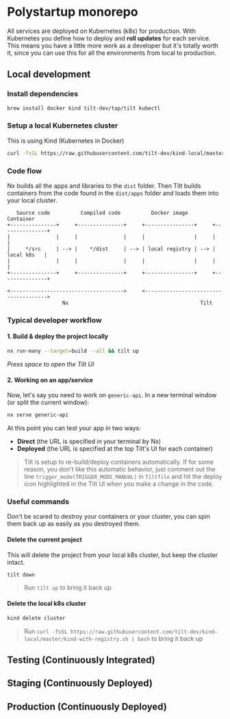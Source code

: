 # Polystartup monorepo

All services are deployed on Kubernetes (k8s) for production. With Kubernetes you define how to deploy and **roll updates** for each service.
This means you have a little more work as a developer but it's totally worth it, since you can use this for all the environments from local to production.

## Local development

### Install dependencies

```sh
brew install docker kind tilt-dev/tap/tilt kubectl
```

### Setup a local Kubernetes cluster

This is using Kind (Kubernetes in Docker)

```sh
curl -fsSL https://raw.githubusercontent.com/tilt-dev/kind-local/master/kind-with-registry.sh | bash
```

### Code flow

Nx builds all the apps and libraries to the `dist` folder. Then Tilt builds containers from the code found in the `dist/apps` folder and loads them into your local cluster.

```text
   Source code          Compiled code          Docker image            Container
+---------------+     +---------------+     +----------------+     +---------------+
|               |     |               |     |                |     |               |
|     */src     | --> |    */dist     | --> | local registry | --> |   local k8s   |
|               |     |               |     |                |     |               |
+---------------+     +---------------+     +----------------+     +---------------+

<------------------------------------->     <-------------------------------------->
                  Nx                                           Tilt
```

### Typical developer workflow

#### 1. Build & deploy the project locally

```sh
nx run-many --target=build --all && tilt up
```

_Press space to open the Tilt UI_

#### 2. Working on an app/service

Now, let's say you need to work on `generic-api`. In a new terminal window (or split the current window):

```sh
nx serve generic-api
```

At this point you can test your app in two ways:

- **Direct** (the URL is specified in your terminal by Nx)
- **Deployed** (the URL is specified at the top Tilt's UI for each container)

> Tilt is setup to re-build/deploy containers automatically. If for some reason, you don't like this automatic behavior, just comment out the line `trigger_mode(TRIGGER_MODE_MANUAL)` in `Tiltfile` and hit the deploy icon highlighted in the Tilt UI when you make a change in the code.

### Useful commands

Don't be scared to destroy your containers or your cluster, you can spin them back up as easily as you destroyed them.

#### Delete the current project

This will delete the project from your local k8s cluster, but keep the cluster intact.

```sh
tilt down
```

> Run `tilt up` to bring it back up

#### Delete the local k8s cluster

```sh
kind delete cluster
```

> Run `curl -fsSL https://raw.githubusercontent.com/tilt-dev/kind-local/master/kind-with-registry.sh | bash` to bring it back up

## Testing (Continuously Integrated)

## Staging (Continuously Deployed)

## Production (Continuously Deployed)
